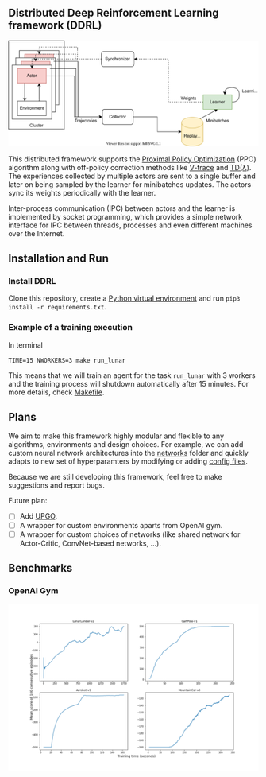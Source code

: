 ## Distributed Deep Reinforcement Learning framework (DDRL)

![Diagram](docs/ddrl.svg)

This distributed framework supports the [Proximal Policy Optimization](https://arxiv.org/abs/1707.06347) (PPO) algorithm along with off-policy correction methods like [V-trace](https://arxiv.org/abs/1802.01561) and [TD(λ)](https://en.wikipedia.org/wiki/Temporal_difference_learning#:~:text=TD%2DLambda%20is%20a%20learning,level%20of%20expert%20human%20players.). The experiences collected by multiple actors are sent to a single buffer and later on being sampled by the learner for minibatches updates. The actors sync its weights periodically with the learner.

Inter-process communication (IPC) between actors and the learner is implemented by socket programming, which provides a simple network interface for IPC between threads, processes and even different machines over the Internet.

## Installation and Run

### Install DDRL
Clone this repository, create a [Python virtual environment](https://docs.python.org/3/library/venv.html) and run `pip3 install -r requirements.txt`.

### Example of a training execution
In terminal 
```
TIME=15 NWORKERS=3 make run_lunar
```
This means that we will train an agent for the task `run_lunar` with 3 workers and the training process will shutdown automatically after 15 minutes. For more details, check [Makefile](Makefile).

## Plans

We aim to make this framework highly modular and flexible to any algorithms, environments and design choices. For example, we can add custom neural network architectures into the [networks](ddrl/networks) folder and quickly adapts to new set of hyperparamters by modifying or adding [config files](configs).

Because we are still developing this framework, feel free to make suggestions and report bugs.

Future plan:
- [ ] Add [UPGO](https://deepmind.com/blog/article/AlphaStar-Grandmaster-level-in-StarCraft-II-using-multi-agent-reinforcement-learning).
- [ ] A wrapper for custom environments aparts from OpenAI gym.
- [ ] A wrapper for custom choices of networks (like shared network for Actor-Critic, ConvNet-based networks, ...).

## Benchmarks

### OpenAI Gym  
![LunarLanderContinuous-v2](docs/result.png)
